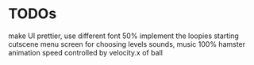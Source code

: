 # TODOs

make UI prettier, use different font
50% implement the loopies
starting cutscene
menu screen for choosing levels
sounds, music
100% hamster animation speed controlled by velocity.x of ball
